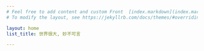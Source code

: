 ```yaml
---
# Feel free to add content and custom Front  [index.markdown](index.markdown) Matter to this file.
# To modify the layout, see https://jekyllrb.com/docs/themes/#overriding-theme-defaults

layout: home
list_title: 世界很大, 妙不可言 

---
```

